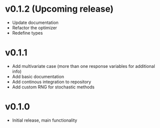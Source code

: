 # v0.1.2 (Upcoming release)

- Update documentation
- Refactor the optimizer
- Redefine types



# v0.1.1

- Add multivariate case (more than one response variables for additional info)
- Add basic documentation 
- Add continous integration to repository
- Add custom RNG for stochastic methods



# v0.1.0 

- Initial release, main functionality
